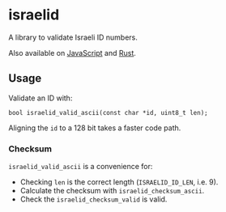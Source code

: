 # israelid

A library to validate Israeli ID numbers.

Also available on [JavaScript](https://github.com/yehuthi/israelid.js) and [Rust](https://github.com/yehuthi/israelid.rs).

## Usage

Validate an ID with:
```
bool israelid_valid_ascii(const char *id, uint8_t len);
```
Aligning the `id` to a 128 bit takes a faster code path.

### Checksum

`israelid_valid_ascii` is a convenience for:
- Checking `len` is the correct length (`ISRAELID_ID_LEN`, i.e. 9).
- Calculate the checksum with `israelid_checksum_ascii`.
- Check the `israelid_checksum_valid` is valid.
